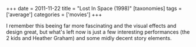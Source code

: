 +++
date = 2011-11-22
title = "Lost In Space (1998)"
[taxonomies]
tags = ['average']
categories = ['movies']
+++

I remember this beeing far more fascinating and the visual effects and
design great, but what's left now is just a few interesting
performances (the 2 kids and Heather Graham) and some midly decent story
elements.

